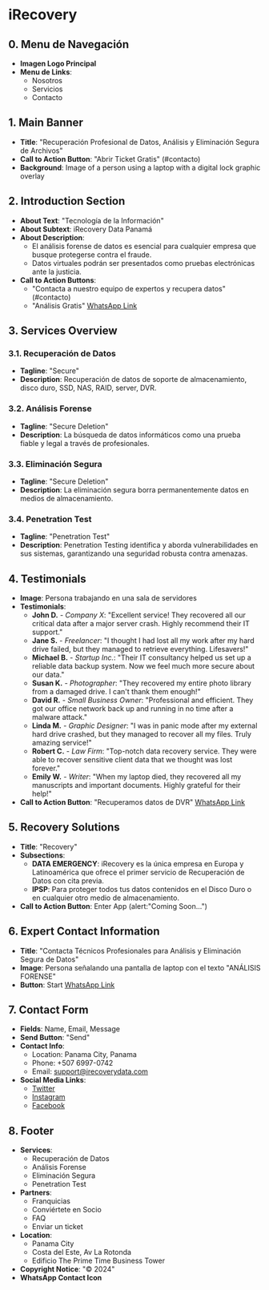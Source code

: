 # iRecovery

## 0. Menu de Navegación
- **Imagen Logo Principal**
- **Menu de Links**: 
  - Nosotros
  - Servicios
  - Contacto

## 1. Main Banner
- **Title**: "Recuperación Profesional de Datos, Análisis y Eliminación Segura de Archivos"
- **Call to Action Button**: "Abrir Ticket Gratis" (#contacto)
- **Background**: Image of a person using a laptop with a digital lock graphic overlay

## 2. Introduction Section
- **About Text**: "Tecnología de la Información"
- **About Subtext**: iRecovery Data Panamá
- **About Description**: 
  - El análisis forense de datos es esencial para cualquier empresa que busque protegerse contra el fraude.
  - Datos virtuales podrán ser presentados como pruebas electrónicas ante la justicia.
- **Call to Action Buttons**:
  - "Contacta a nuestro equipo de expertos y recupera datos" (#contacto)
  - "Análisis Gratis" [WhatsApp Link](https://api.whatsapp.com/send?phone=50769970742)

## 3. Services Overview

### 3.1. Recuperación de Datos
- **Tagline**: "Secure"
- **Description**: Recuperación de datos de soporte de almacenamiento, disco duro, SSD, NAS, RAID, server, DVR.

### 3.2. Análisis Forense
- **Tagline**: "Secure Deletion"
- **Description**: La búsqueda de datos informáticos como una prueba fiable y legal a través de profesionales.

### 3.3. Eliminación Segura
- **Tagline**: "Secure Deletion"
- **Description**: La eliminación segura borra permanentemente datos en medios de almacenamiento.

### 3.4. Penetration Test
- **Tagline**: "Penetration Test"
- **Description**: Penetration Testing identifica y aborda vulnerabilidades en sus sistemas, garantizando una seguridad robusta contra amenazas.

## 4. Testimonials
- **Image**: Persona trabajando en una sala de servidores
- **Testimonials**:
  - **John D.** - *Company X*: "Excellent service! They recovered all our critical data after a major server crash. Highly recommend their IT support."
  - **Jane S.** - *Freelancer*: "I thought I had lost all my work after my hard drive failed, but they managed to retrieve everything. Lifesavers!"
  - **Michael B.** - *Startup Inc.*: "Their IT consultancy helped us set up a reliable data backup system. Now we feel much more secure about our data."
  - **Susan K.** - *Photographer*: "They recovered my entire photo library from a damaged drive. I can't thank them enough!"
  - **David R.** - *Small Business Owner*: "Professional and efficient. They got our office network back up and running in no time after a malware attack."
  - **Linda M.** - *Graphic Designer*: "I was in panic mode after my external hard drive crashed, but they managed to recover all my files. Truly amazing service!"
  - **Robert C.** - *Law Firm*: "Top-notch data recovery service. They were able to recover sensitive client data that we thought was lost forever."
  - **Emily W.** - *Writer*: "When my laptop died, they recovered all my manuscripts and important documents. Highly grateful for their help!"
- **Call to Action Button**: "Recuperamos datos de DVR" [WhatsApp Link](https://api.whatsapp.com/send?phone=50769970742&text=DVR)

## 5. Recovery Solutions
- **Title**: "Recovery"
- **Subsections**:
  - **DATA EMERGENCY**: iRecovery es la única empresa en Europa y Latinoamérica que ofrece el primer servicio de Recuperación de Datos con cita previa.
  - **IPSP**: Para proteger todos tus datos contenidos en el Disco Duro o en cualquier otro medio de almacenamiento.
- **Call to Action Button**: Enter App (alert:"Coming Soon...")

## 6. Expert Contact Information
- **Title**: "Contacta Técnicos Profesionales para Análisis y Eliminación Segura de Datos"
- **Image**: Persona señalando una pantalla de laptop con el texto "ANÁLISIS FORENSE"
- **Button**: Start [WhatsApp Link](https://api.whatsapp.com/send?phone=50769970742&text=Forense)

## 7. Contact Form
- **Fields**: Name, Email, Message
- **Send Button**: "Send"
- **Contact Info**:
  - Location: Panama City, Panama
  - Phone: +507 6997-0742
  - Email: support@irecoverydata.com
- **Social Media Links**:
  - [Twitter](https://www.instagram.com/irecoverypanama/)
  - [Instagram](https://www.instagram.com/irecoverypanama/)
  - [Facebook](https://www.instagram.com/irecoverypanama/)

## 8. Footer
- **Services**:
  - Recuperación de Datos
  - Análisis Forense
  - Eliminación Segura
  - Penetration Test
- **Partners**:
  - Franquicias
  - Conviértete en Socio
  - FAQ
  - Enviar un ticket
- **Location**:
  - Panama City
  - Costa del Este, Av La Rotonda
  - Edificio The Prime Time Business Tower
- **Copyright Notice**: "© 2024"
- **WhatsApp Contact Icon**
